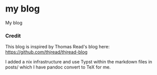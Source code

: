 # my blog

My blog

### Credit

This blog is inspired by Thomas Read's blog here: https://github.com/thjread/thjread-blog

I added a nix infrastructure and use Typst within the markdown files in posts/
which I have pandoc convert to TeX for me.

